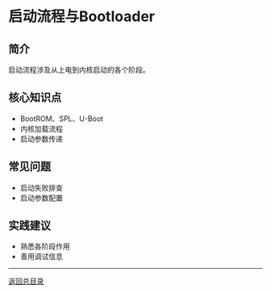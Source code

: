 # 启动流程与Bootloader

## 简介
启动流程涉及从上电到内核启动的各个阶段。

## 核心知识点
- BootROM、SPL、U-Boot
- 内核加载流程
- 启动参数传递

## 常见问题
- 启动失败排查
- 启动参数配置

## 实践建议
- 熟悉各阶段作用
- 善用调试信息

---

[返回总目录](README.md)
